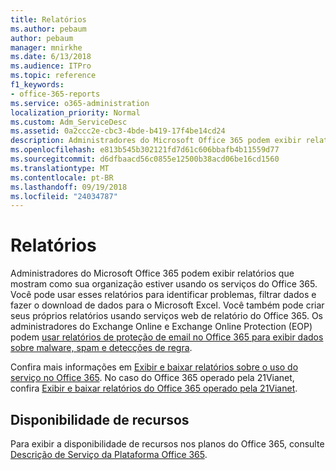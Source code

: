 ```yaml
---
title: Relatórios
ms.author: pebaum
author: pebaum
manager: mnirkhe
ms.date: 6/13/2018
ms.audience: ITPro
ms.topic: reference
f1_keywords:
- office-365-reports
ms.service: o365-administration
localization_priority: Normal
ms.custom: Adm_ServiceDesc
ms.assetid: 0a2ccc2e-cbc3-4bde-b419-17f4be14cd24
description: Administradores do Microsoft Office 365 podem exibir relatórios que mostram como sua organização estiver usando os serviços do Office 365. Você pode usar esses relatórios para identificar problemas, filtrar dados e fazer o download de dados para o Microsoft Excel. Você também pode criar seus próprios relatórios usando serviços web de relatório do Office 365. Os administradores do Exchange Online e Exchange Online Protection (EOP) podem usar relatórios de proteção de email no Office 365 para exibir dados sobre detecções de regra, spam e malware.
ms.openlocfilehash: e813b545b302121fd7d61c606bbafb4b11559d77
ms.sourcegitcommit: d6dfbaacd56c0855e12500b38acd06be16cd1560
ms.translationtype: MT
ms.contentlocale: pt-BR
ms.lasthandoff: 09/19/2018
ms.locfileid: "24034787"
---
```

# <a name="reports"></a>Relatórios

Administradores do Microsoft Office 365 podem exibir relatórios que mostram como sua organização estiver usando os serviços do Office 365. Você pode usar esses relatórios para identificar problemas, filtrar dados e fazer o download de dados para o Microsoft Excel. Você também pode criar seus próprios relatórios usando serviços web de relatório do Office 365. Os administradores do Exchange Online e Exchange Online Protection (EOP) podem [usar relatórios de proteção de email no Office 365 para exibir dados sobre malware, spam e detecções de regra](https://go.microsoft.com/fwlink/p/?LinkId=401102).
  
Confira mais informações em [Exibir e baixar relatórios sobre o uso do serviço no Office 365](https://go.microsoft.com/fwlink/p/?LinkID=270182). No caso do Office 365 operado pela 21Vianet, confira [Exibir e baixar relatórios do Office 365 operado pela 21Vianet](http://go.microsoft.com/fwlink/?LinkID=733348&amp;clcid=0x409).
  
## <a name="feature-availability"></a>Disponibilidade de recursos

Para exibir a disponibilidade de recursos nos planos do Office 365, consulte [Descrição de Serviço da Plataforma Office 365](https://technet.microsoft.com/en-us/library/office-365-platform-service-description.aspx).
  

